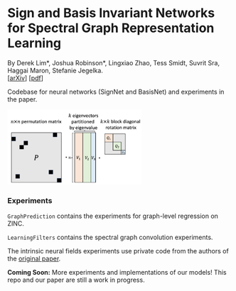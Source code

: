 # Sign and Basis Invariant Networks for Spectral Graph Representation Learning
By Derek Lim*, Joshua Robinson*, Lingxiao Zhao, Tess Smidt, Suvrit Sra, Haggai Maron, Stefanie Jegelka.  
[[arXiv](https://arxiv.org/abs/2202.13013)] [[pdf](https://arxiv.org/pdf/2202.13013.pdf)]

Codebase for neural networks (SignNet and BasisNet) and experiments in the paper.

<img src="LPE_symmetries.png" width=60%>

### Experiments

`GraphPrediction` contains the experiments for graph-level regression on ZINC.

`LearningFilters` contains the spectral graph convolution experiments.

The intrinsic neural fields experiments use private code from the authors of the [original paper](https://arxiv.org/abs/2203.07967).

**Coming Soon:** More experiments and implementations of our models! This repo and our paper are still a work in progress.
